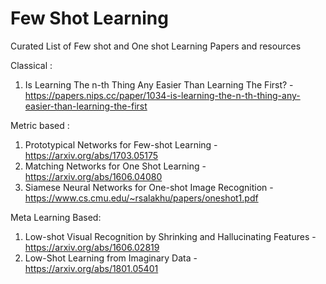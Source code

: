 # Few Shot Learning
Curated List of Few shot and One shot Learning Papers and resources

Classical :

1. Is Learning The n-th Thing Any Easier Than
Learning The First? - https://papers.nips.cc/paper/1034-is-learning-the-n-th-thing-any-easier-than-learning-the-first


Metric based :

1. Prototypical Networks for Few-shot Learning - https://arxiv.org/abs/1703.05175
2. Matching Networks for One Shot Learning - https://arxiv.org/abs/1606.04080
3. Siamese Neural Networks for One-shot Image Recognition - https://www.cs.cmu.edu/~rsalakhu/papers/oneshot1.pdf

Meta Learning Based:

1. Low-shot Visual Recognition by Shrinking and Hallucinating Features - https://arxiv.org/abs/1606.02819
2. Low-Shot Learning from Imaginary Data - https://arxiv.org/abs/1801.05401
